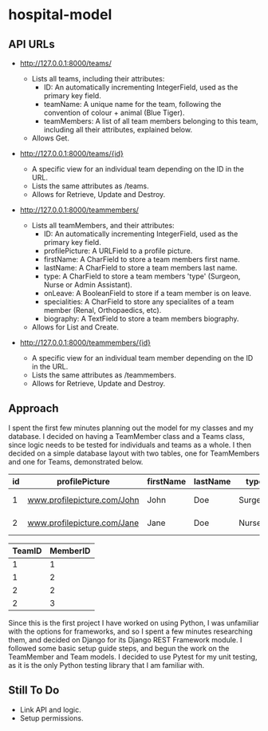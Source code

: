 # hospital-model

## API URLs

 - http://127.0.0.1:8000/teams/
   - Lists all teams, including their attributes:
     - ID: An automatically incrementing IntegerField, used as the primary key field.
     - teamName: A unique name for the team, following the convention of colour + animal (Blue Tiger).
     - teamMembers: A list of all team members belonging to this team, including all their attributes, explained below.
   - Allows Get.

 - http://127.0.0.1:8000/teams/{id}
   - A specific view for an individual team depending on the ID in the URL.
   - Lists the same attributes as /teams.
   - Allows for Retrieve, Update and Destroy.

 - http://127.0.0.1:8000/teammembers/
   - Lists all teamMembers, and their attributes:
     - ID: An automatically incrementing IntegerField, used as the primary key field.
     - profilePicture: A URLField to a profile picture.
     - firstName: A CharField to store a team members first name.
     - lastName: A CharField to store a team members last name.
     - type: A CharField to store a team members 'type' (Surgeon, Nurse or Admin Assistant).
     - onLeave: A BooleanField to store if a team member is on leave.
     - specialities: A CharField to store any specialites of a team member (Renal, Orthopaedics, etc).
     - biography: A TextField to store a team members biography.
   - Allows for List and Create.

 - http://127.0.0.1:8000/teammembers/{id}
   - A specific view for an individual team member depending on the ID in the URL.
   - Lists the same attributes as /teammembers.
   - Allows for Retrieve, Update and Destroy.

## Approach

I spent the first few minutes planning out the model for my classes and my database. I decided on having a TeamMember class and a Teams class, since logic needs to be tested for individuals and teams as a whole. I then decided on a simple database layout with two tables, one for TeamMembers and one for Teams, demonstrated below.


| id | profilePicture | firstName | lastName | type | onLeave | specialities | biography |
|--|--|--|--|--|--|--|--|
| 1 | www.profilepicture.com/John | John | Doe | Surgeon | false | Neuro, Cardiac | Loves Cats |
| 2 | www.profilepicture.com/Jane | Jane | Doe | Nurse | true | Paediatrics | Hates Cats |

| TeamID | MemberID |
|--|--|
| 1 | 1 |
| 1 | 2 |
| 2 | 2 |
| 2 | 3 |

Since this is the first project I have worked on using Python, I was unfamiliar with the options for frameworks, and so I spent a few minutes researching them, and decided on Django for its Django REST Framework module. I followed some basic setup guide steps, and begun the work on the TeamMember and Team models. I decided to use Pytest for my unit testing, as it is the only Python testing library that I am familiar with.

## Still To Do

 - Link API and logic.
 - Setup permissions.